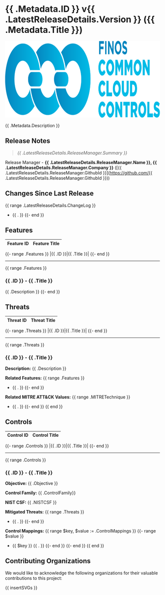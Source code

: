 # {{ .Metadata.ID }} v{{ .LatestReleaseDetails.Version }} ({{ .Metadata.Title }})

<img height="250px" src="https://github.com/finos/branding/blob/master/project-logos/active-project-logos/FINOS%20Common%20Cloud%20Controls%20Logo/Horizontal/2023_FinosCCC_Horizontal.svg?raw=true" alt="CCC Logo"/>

{{ .Metadata.Description }}

## Release Notes

> _{{ .LatestReleaseDetails.ReleaseManager.Summary }}_

Release Manager - **{{ .LatestReleaseDetails.ReleaseManager.Name }}, {{ .LatestReleaseDetails.ReleaseManager.Company }}** ([{{ .LatestReleaseDetails.ReleaseManager.GithubId }}](https://github.com/{{ .LatestReleaseDetails.ReleaseManager.GithubId }}))

## Changes Since Last Release
{{ range .LatestReleaseDetails.ChangeLog }}
- {{ . }}
{{- end }}

## Features

|Feature ID|Feature Title|
|----|----|
{{- range .Features }}
|{{ .ID }}|{{ .Title }}|
{{- end }}

---
{{ range .Features }}
### {{ .ID }} - {{ .Title }}

{{ .Description }}
{{- end }}

## Threats

|Threat ID|Threat Title|
|----|----|
{{- range .Threats }}
|{{ .ID }}|{{ .Title }}|
{{- end }}

---
{{ range .Threats }}
### {{ .ID }} - {{ .Title }}

**Description:** {{ .Description }}

**Related Features:**
{{ range .Features }}
  - {{ . }}
{{- end }}

**Related MITRE ATT&CK Values:**
{{ range .MITRETechnique }}
  - {{ . }}
{{- end }}
{{ end }}

## Controls

|Control ID|Control Title|
|----|----|
{{- range .Controls }}
|{{ .ID }}|{{ .Title }}|
{{- end }}

---
{{ range .Controls }}
### {{ .ID }} - {{ .Title }}

**Objective:** {{ .Objective }}

**Control Family:** {{ .ControlFamily}}

**NIST CSF:** {{ .NISTCSF }}

**Mitigated Threats:**
{{ range .Threats }}
  - {{ . }}
{{- end }}

**Control Mappings:**
{{ range $key, $value := .ControlMappings }}
{{- range $value }}
  - {{ $key }} {{ . }}
{{- end }}
{{- end }}
{{ end }}

## Contributing Organizations

We would like to acknowledge the following organizations for their valuable contributions to this project:

{{ insertSVGs }}
